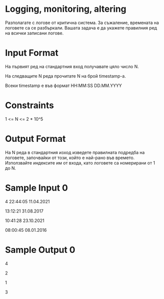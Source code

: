 # Logging, monitoring, altering

Разполагате с логове от критична система. За съжаление, времената на логовете са се разбъркали. Вашата задача е да укажете правилния ред на всички записани логове.

# Input Format 
На първият ред на стандартния вход получавате цяло число N.

На следващите N реда прочитате N на брой timestamp-a.

Всеки timestamp е във формат HH:MM:SS DD.MM.YYYY

# Constraints

1 <= N <= 2 * 10^5

# Output Format 

На N реда в стандартния изход изведете правилната подредба на логовете, започвайки от този, който е най-рано във времето. Използвайте индексите им от входа, като логовете са номерирани от 1 до N. 

# Sample Input 0
4
22:44:05 11.04.2021

13:12:21 31.08.2017

10:41:28 23.10.2021

08:00:45 08.01.2016

# Sample Output 0
4

2

1

3

